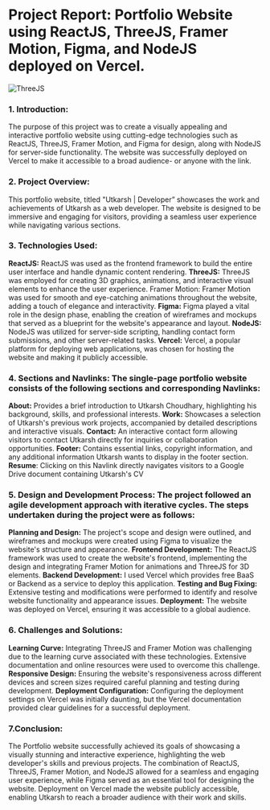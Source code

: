 # Project Report: Portfolio Website using ReactJS, ThreeJS, Framer Motion, Figma, and NodeJS deployed on Vercel.
![ThreeJS](https://global.discourse-cdn.com/standard17/uploads/threejs/original/2X/e/e4f86d2200d2d35c30f7b1494e96b9595ebc2751.png)
### 1. Introduction: 
The purpose of this project was to create a visually appealing and interactive portfolio website using cutting-edge technologies such as ReactJS, ThreeJS, Framer Motion, and Figma for design, along with NodeJS for server-side functionality. The website was successfully deployed on Vercel to make it accessible to a broad audience- or anyone with the link.
### 2. Project Overview: 
This portfolio website, titled "Utkarsh | Developer” showcases the work and achievements of Utkarsh as a web developer. The website is designed to be immersive and engaging for visitors, providing a seamless user experience while navigating various sections.
### 3. Technologies Used:
**ReactJS:** ReactJS was used as the frontend framework to build the entire user interface and handle dynamic content rendering.
**ThreeJS:** ThreeJS was employed for creating 3D graphics, animations, and interactive visual elements to enhance the user experience.
Framer Motion: Framer Motion was used for smooth and eye-catching animations throughout the website, adding a touch of elegance and interactivity.
**Figma:** Figma played a vital role in the design phase, enabling the creation of wireframes and mockups that served as a blueprint for the website's appearance and layout.
**NodeJS:** NodeJS was utilized for server-side scripting, handling contact form submissions, and other server-related tasks.
**Vercel:** Vercel, a popular platform for deploying web applications, was chosen for hosting the website and making it publicly accessible.


### 4. Sections and Navlinks: The single-page portfolio website consists of the following sections and corresponding Navlinks:
**About:** Provides a brief introduction to Utkarsh Choudhary, highlighting his background, skills, and professional interests.
**Work:** Showcases a selection of Utkarsh's previous work projects, accompanied by detailed descriptions and interactive visuals.
**Contact:** An interactive contact form allowing visitors to contact Utkarsh directly for inquiries or collaboration opportunities.
**Footer:** Contains essential links, copyright information, and any additional information Utkarsh wants to display in the footer section.
**Resume**: Clicking on this Navlink directly navigates visitors to a Google Drive document containing Utkarsh's CV

### 5. Design and Development Process: The project followed an agile development approach with iterative cycles. The steps undertaken during the project were as follows:
**Planning and Design:** The project's scope and design were outlined, and wireframes and mockups were created using Figma to visualize the website's structure and appearance.
**Frontend Development:** 
The ReactJS framework was used to create the website's frontend, implementing the design and integrating Framer Motion for animations and ThreeJS for 3D elements.
**Backend Development:** I used Vercel which provides free BaaS or Backend as a service to deploy this application.
**Testing and Bug Fixing:** Extensive testing and modifications were performed to identify and resolve website functionality and appearance issues.
**Deployment:** The website was deployed on Vercel, ensuring it was accessible to a global audience.

### 6. Challenges and Solutions:
**Learning Curve:** Integrating ThreeJS and Framer Motion was challenging due to the learning curve associated with these technologies. Extensive documentation and online resources were used to overcome this challenge.
**Responsive Design:** Ensuring the website's responsiveness across different devices and screen sizes required careful planning and testing during development.
**Deployment Configuration:** Configuring the deployment settings on Vercel was initially daunting, but the Vercel documentation provided clear guidelines for a successful deployment.
### 7.Conclusion:
The Portfolio website successfully achieved its goals of showcasing a visually stunning and interactive experience, highlighting the web developer's skills and previous projects. The combination of ReactJS, ThreeJS, Framer Motion, and NodeJS allowed for a seamless and engaging user experience, while Figma served as an essential tool for designing the website. Deployment on Vercel made the website publicly accessible, enabling Utkarsh to reach a broader audience with their work and skills.
  

